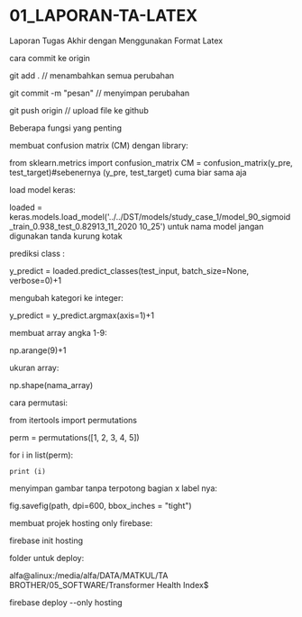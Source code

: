 # 01_LAPORAN-TA-LATEX
 Laporan Tugas Akhir dengan Menggunakan Format Latex

cara commit ke origin

git add . // menambahkan semua perubahan

git commit -m "pesan" // menyimpan perubahan

git push origin // upload file ke github



Beberapa fungsi yang penting


membuat confusion matrix (CM) dengan library:

from sklearn.metrics import confusion_matrix
CM = confusion_matrix(y_pre, test_target)#sebenernya (y_pre, test_target) cuma biar sama aja

load model keras:

loaded = keras.models.load_model('../../DST/models/study_case_1/model_90_sigmoid_train_0.938_test_0.82913_11_2020 10_25')
untuk nama model jangan digunakan tanda kurung kotak


prediksi class :

y_predict = loaded.predict_classes(test_input, batch_size=None, verbose=0)+1


mengubah kategori ke integer:

y_predict = y_predict.argmax(axis=1)+1

membuat array angka 1-9:

np.arange(9)+1

ukuran array:

np.shape(nama_array)

cara permutasi:

from itertools import permutations 

perm = permutations([1, 2, 3, 4, 5]) 

for i in list(perm): 

    print (i) 
    
menyimpan gambar tanpa terpotong bagian x label nya:

fig.savefig(path, dpi=600, bbox_inches = "tight")


membuat projek hosting only firebase:

firebase init hosting


folder untuk deploy:

alfa@alinux:/media/alfa/DATA/MATKUL/TA BROTHER/05_SOFTWARE/Transformer Health Index$ 

firebase deploy --only hosting

